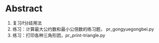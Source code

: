 # Abstract
1. 复习if分歧用法
2. 练习：计算最大公约数和最小公倍数的练习题，
   pr_gongyuegongbei.py
3. 练习：打印各种三角形团，pr_print-triangle.py
